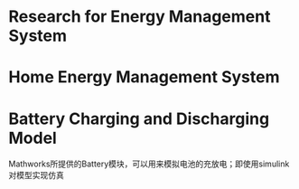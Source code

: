 # Research for Energy Management System

# Home Energy Management System

# Battery Charging and Discharging Model

Mathworks所提供的Battery模块，可以用来模拟电池的充放电；即使用simulink对模型实现仿真
<!--stackedit_data:
eyJoaXN0b3J5IjpbLTEwMDI3NDYwODksLTMxMTM4OTQyNiwtMT
c4OTgwNTQxOSwxMTQwNzk3ODk1XX0=
-->